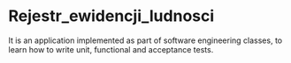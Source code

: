 # Rejestr_ewidencji_ludnosci
It is an application implemented as part of software engineering classes, to learn how to write unit, functional and acceptance tests.
